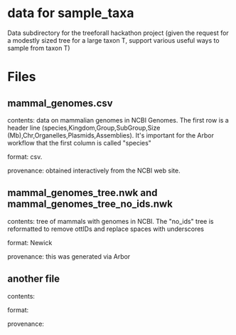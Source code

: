 data for sample_taxa
===========

Data subdirectory for the treeforall hackathon project (given the request for a modestly sized tree for a large taxon T, support various useful ways to sample from taxon T)

# Files 

## mammal_genomes.csv 

contents: data on mammalian genomes in NCBI Genomes. The first row is a header line (species,Kingdom,Group,SubGroup,Size (Mb),Chr,Organelles,Plasmids,Assemblies).  It's important for the Arbor workflow that the first column is called "species" 

format: csv.  

provenance: obtained interactively from the NCBI web site.   

## mammal_genomes_tree.nwk and mammal_genomes_tree_no_ids.nwk

contents: tree of mammals with genomes in NCBI.  The "no_ids" tree is reformatted to remove ottIDs and replace spaces with underscores 

format: Newick

provenance: this was generated via Arbor

## another file 

contents: 

format: 

provenance: 


